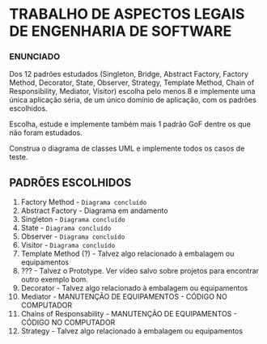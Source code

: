 # TRABALHO DE ASPECTOS LEGAIS DE ENGENHARIA DE SOFTWARE
### ENUNCIADO
Dos 12 padrões estudados (Singleton, Bridge, Abstract Factory, Factory Method, Decorator, State, Observer, Strategy, Template Method, Chain of Responsibility, Mediator, Visitor) escolha pelo menos 8 e implemente uma única aplicação séria, de um único domínio de aplicação, com os padrões escolhidos.

Escolha, estude e implemente também mais 1 padrão GoF dentre os que não foram estudados.

Construa o diagrama de classes UML e implemente todos os casos de teste.

## PADRÕES ESCOLHIDOS
1. Factory Method - `Diagrama concluído`
2. Abstract Factory - Diagrama em andamento
3. Singleton - `Diagrama concluído`
4. State - `Diagrama concluído`
5. Observer - `Diagrama concluído`
6. Visitor - `Diagrama concluído`
7. Template Method (?) - Talvez algo relacionado à embalagem ou equipamentos
8. ??? - Talvez o Prototype. Ver vídeo salvo sobre projetos para encontrar outro exemplo bom.
9. Decorator -  Talvez algo relacionado à embalagem ou equipamentos
10. Mediator - MANUTENÇÃO DE EQUIPAMENTOS - CÓDIGO NO COMPUTADOR
11. Chains of Responsability - MANUTENÇÃO DE EQUIPAMENTOS - CÓDIGO NO COMPUTADOR
12. Strategy - Talvez algo relacionado à embalagem ou equipamentos
